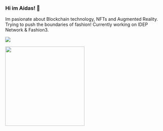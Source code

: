 ### Hi im Aidas! 👋
Im pasionate about Blockchain technology, NFTs and Augmented Reality. Trying to push the boundaries of fashion! 
Currently working on IDEP Network & Fashion3.

![](https://github.com/aidasap/aidasap/blob/main/vest.gif)

<img src="https://github.com/aidasap/aidasap/blob/main/vest.gif" width="250" height="250">

